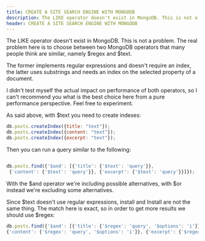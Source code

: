 ```yaml
---
title: CREATE A SITE SEARCH ENGINE WITH MONGODB
description: The LIKE operator doesn't exist in MongoDB. This is not a problem.
header: CREATE A SITE SEARCH ENGINE WITH MONGODB
---
```

The LIKE operator doesn't exist in MongoDB. This is not a problem. The real problem here is to choose between two MongoDB operators that many people think are similar, namely $regex and $text.

The former implements regular expressions and doesn't require an index, the latter uses substrings and needs an index on the selected property of a document.

I didn't test myself the actual impact on performance of both operators, so I can't recommend you what is the best choice here from a pure performance perspective. Feel free to experiment.

As said above, with $text you need to create indexes:

``` javascript
db.posts.createIndex({title: "text"});
db.posts.createIndex({content: "text"});
db.posts.createIndex({excerpt: "text"});

```

Then you can run a query similar to the following:

``` javascript

db.posts.find({'$and': [{'title': {'$text': 'query'}},
 {'content': {'$text': 'query'}}, {'excerpt': {'$text': 'query'}}]});

```
With the $and operator we're including possible alternatives, with $or instead we're excluding some alternatives.

Since $text doesn't use regular expressions, install and Install are not the same thing. The match here is exact, so in order to get more results we should use $regex:


``` javascript
db.posts.find({'$and': [{'title': {'$regex': 'query', '$options': 'i'}},
{'content': {'$regex': 'query', '$options': 'i'}}, {'excerpt': {'$regex': 'query', '$options': 'i'}}]});
```